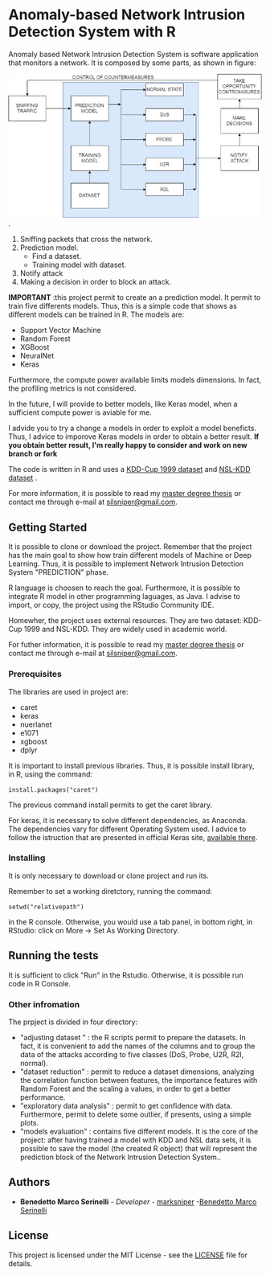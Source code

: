 # Anomaly-based Network Intrusion Detection System with R

Anomaly based Network Intrusion Detection System is software application that monitors a network. It is composed by some parts, as shown in figure:


![figure](img/nids.jpg "block diagram for NIDS").


1. Sniffing packets that cross the network.
2. Prediction model.
    - Find a dataset.
    - Training model with dataset.
3. Notify attack
4. Making a decision in order to block an attack.

**IMPORTANT** :this project permit to create an a prediction model. It permit to train five differents models.
Thus, this is a simple code that shows as different models can be trained in R.
The models are:

- Support Vector Machine
- Random Forest
- XGBoost
- NeuralNet
- Keras

Furthermore, the compute power available limits models dimensions. In fact, the profiling metrics is not considered.

In the future, I will provide to better models, like Keras model, when a sufficient compute power is aviable for me.

I advide you to try a change a models in order to exploit a model beneficts. Thus, I advice to imporove Keras models in order to obtain a better result. 
**If you obtain better result, I'm really happy to consider and work on new branch or fork**

The code is written in R and uses a [KDD-Cup 1999 dataset](http://kdd.ics.uci.edu/databases/kddcup99/kddcup99.html) and [NSL-KDD dataset](https://github.com/defcom17/NSL_KDD) .

For more information, it is possible to read my [master degree thesis](https://drive.google.com/open?id=1VPBtQhsF4hWB7W0ethwvmocEd5vrYyMQ) or contact me through e-mail at silsniper@gmail.com.
  
## Getting Started

It is possible to clone or download the project.
Remember that the project has the main goal to show how train different models of Machine or Deep Learning.
Thus, it is possible to implement Network Intrusion Detection System \"PREDICTION\" phase.

R language is choosen to reach the goal. Furthermore, it is possible to integrate R model in other programming laguages, as Java. I advise to import, or copy, the project using the RStudio Community IDE.

Homewher, the project uses external resources. They are two dataset: KDD-Cup 1999 and NSL-KDD. They are widely used in academic world.

For futher information, it is possible to read my [master degree thesis](https://drive.google.com/open?id=1VPBtQhsF4hWB7W0ethwvmocEd5vrYyMQ) or contact me through e-mail at silsniper@gmail.com.

### Prerequisites

The libraries are used in project are:

  - caret
  - keras
  - nuerlanet
  - e1071
  - xgboost
  - dplyr

It is important to install previous libraries. Thus, it is possible install library, in R, using the command: 

```
install.packages("caret")
```
The previous command install permits to get the caret library.

For keras, it is necessary to solve different dependencies, as Anaconda. The dependencies vary for different Operating  System used. I advice to follow the istruction that are presented in official Keras site, [available there](https://keras.rstudio.com/).

### Installing

It is only necessary to download or clone project and run its.

Remember to set a working diretctory, running the command:
```
setwd("relativepath")
```
in the R console. Otherwise, you would use a tab panel, in bottom right, in RStudio:
click on More -> Set As Working Directory.

## Running the tests

It is sufficient to click \"Run\" in the Rstudio. Otherwise, it is possible run code in R Console.

### Other infromation

The prpject is divided in four directory:

  - \"adjusting dataset \" : the R scripts permit to prepare the datasets. In fact, it is convenient to add the names of the columns and to group the data of the attacks according to five classes (DoS, Probe, U2R, R2l, normal).
  - \"dataset reduction\" : permit to reduce a dataset dimensions, analyzing the correlation function between features, the importance features with Random Forest and the scaling a values, in order to get a better performance.
  - \"exploratory data analysis\" : permit to get confidence with data. Furthermore, permit to delete some outlier, if presents, using a simple plots. 
  - \"models evaluation\" : contains five different models. It is the core of the project: after having trained a model with KDD and NSL data sets, it is possible to save the model (the created R object) that will represent the prediction block of the Network Intrusion Detection System.. 

## Authors

* **Benedetto Marco Serinelli** - *Developer* - [marksniper](https://github.com/marksniper/)
-[Benedetto Marco Serinelli](https://www.linkedin.com/in/benedetto-marco-serinelli-983228162)

## License

This project is licensed under the MIT License - see the [LICENSE](LICENSE) file for details.

